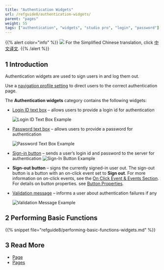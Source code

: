 ```yaml
---
title: "Authentication Widgets"
url: /refguide8/authentication-widgets/
parent: "pages"
weight: 55
tags: ["authentication", "widgets", "studio pro", "login", "password"]
---
```


{{% alert color="info" %}}
<img src="/attachments/china.png" style="display: inline-block; margin: 0" /> For the Simplified Chinese translation, click [中文译文](https://cdn.mendix.tencent-cloud.com/documentation/refguide8/authentication-widgets.pdf).
{{% /alert %}}

## 1 Introduction

Authentication widgets are used to sign users in and log them out. 

Use a [navigation profile setting](/refguide8/navigation/#authentication) to direct users to the correct authentication page.

The **Authentication widgets** category contains the following widgets:

* [Login ID text box](/refguide8/login-id-text-box/) – allows users to provide a login id for authentication

    ![Login ID Text Box Example](/attachments/refguide8/modeling/pages/authentication-widgets/logid-id-example.png)

* [Password text box](/refguide8/password-text-box/) – allows users to provide a password for authentication

    ![Password Text Box Example](/attachments/refguide8/modeling/pages/authentication-widgets/password-text-box-example.png)

* [Sign-in button](/refguide8/sign-in-button/) – sends a user’s login id and password to the server for authentication
    ![Sign-In Button Example](/attachments/refguide8/modeling/pages/authentication-widgets/sign-in-button-example.png)

* **Sign-out button** – signs the currently signed-in user out. The sign-out button is a button with an on-click event set to **Sign out**. For more information on on-click events, see the [On Click Event & Events Section](/refguide8/on-click-event/). For details on button properties. see [Button Properties](/refguide8/button-properties/).

* [Validation message](/refguide8/validation-message/) – informs a user about authentication failures if any

    ![Validation Message Example](/attachments/refguide8/modeling/pages/authentication-widgets/validation-message-example.png)

## 2 Performing Basic Functions

{{% snippet file="refguide8/performing-basic-functions-widgets.md" %}}

## 3 Read More

* [Page](/refguide8/page/)
* [Pages](/refguide8/pages/)
